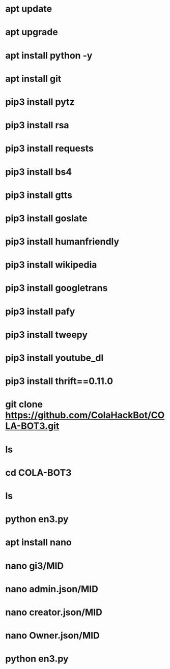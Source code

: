 # apt update
# apt upgrade 
# apt install python -y
# apt install git 
# pip3 install pytz 
# pip3 install rsa 
# pip3 install requests 
# pip3 install bs4 
# pip3 install gtts 
# pip3 install goslate 
# pip3 install humanfriendly 
# pip3 install wikipedia 
# pip3 install googletrans 
# pip3 install pafy 
# pip3 install tweepy 
# pip3 install youtube_dl 
# pip3 install thrift==0.11.0
# git clone https://github.com/ColaHackBot/COLA-BOT3.git
# ls
# cd COLA-BOT3
# ls
# python en3.py
# apt install nano
# nano gi3/MID
# nano admin.json/MID
# nano creator.json/MID
# nano Owner.json/MID
# python en3.py

